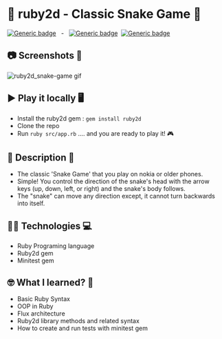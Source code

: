 # 💎 ruby2d - Classic Snake Game 🐍

[![Generic badge](https://img.shields.io/badge/Ruby&nbsp;Version->= v2.7.0-blue?&style=plastic)](https://www.ruby-lang.org/en/downloads/releases/)&nbsp;&nbsp;&nbsp;-&nbsp;&nbsp;&nbsp;[![Generic badge](https://img.shields.io/badge/💎-ruby2d-important?&style=plastic)](https://www.ruby2d.com/)&nbsp;&nbsp;[![Generic badge](https://img.shields.io/badge/💎-minitest-important?&style=plastic)](https://github.com/minitest/minitest)

## 📷 Screenshots 🎥
![ruby2d_snake-game gif](https://user-images.githubusercontent.com/13999498/201653644-83172bfd-e91b-4995-8ad6-c55449a3d54a.gif)

## ▶️ Play it locally 🖥️
- Install the ruby2d gem : ```gem install ruby2d```
- Clone the repo
- Run ```ruby src/app.rb``` .... and you are ready to play it! 🎮️


## 📝 Description 📖

- The classic 'Snake Game' that you play on nokia or older phones.
- Simple! You control the direction of the snake's head with the arrow keys (up, down, left, or right) and the snake's body follows.
- The "snake" can move any direction except, it cannot turn backwards into itself.

## 👨‍💻 Technologies 💻️

- Ruby Programing language
- Ruby2d gem
- Minitest gem

## 🤓 What I learned? 🧠

- Basic Ruby Syntax
- OOP in Ruby
- Flux architecture
- Ruby2d library methods and related syntax
- How to create and run tests with minitest gem

